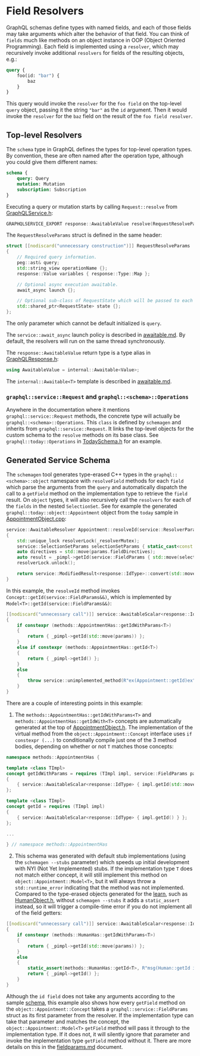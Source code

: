 # Field Resolvers

GraphQL schemas define types with named fields, and each of those fields may
take arguments which alter the behavior of that field. You can think of
`fields` much like methods on an object instance in OOP (Object Oriented
Programming). Each field is implemented using a `resolver`, which may
recursively invoke additional `resolvers` for fields of the resulting objects,
e.g.:
```graphql
query {
    foo(id: "bar") {
        baz
    }
}
```

This query would invoke the `resolver` for the `foo field` on the top-level
`query` object, passing it the string `"bar"` as the `id` argument. Then it
would invoke the `resolver` for the `baz` field on the result of the `foo
field resolver`.

## Top-level Resolvers

The `schema` type in GraphQL defines the types for top-level operation types.
By convention, these are often named after the operation type, although you
could give them different names:
```graphql
schema {
    query: Query
    mutation: Mutation
    subscription: Subscription
}
```

Executing a query or mutation starts by calling `Request::resolve` from [GraphQLService.h](../include/graphqlservice/GraphQLService.h):
```cpp
GRAPHQLSERVICE_EXPORT response::AwaitableValue resolve(RequestResolveParams params) const;
```

The `RequestResolveParams` struct is defined in the same header:
```cpp
struct [[nodiscard("unnecessary construction")]] RequestResolveParams
{
	// Required query information.
	peg::ast& query;
	std::string_view operationName {};
	response::Value variables { response::Type::Map };

	// Optional async execution awaitable.
	await_async launch {};

	// Optional sub-class of RequestState which will be passed to each resolver and field accessor.
	std::shared_ptr<RequestState> state {};
};
```

The only parameter which cannot be default initialized is `query`.

The `service::await_async` launch policy is described in [awaitable.md](./awaitable.md).
By default, the resolvers will run on the same thread synchronously.

The `response::AwaitableValue` return type is a type alias in [GraphQLResponse.h](../include/graphqlservice/GraphQLResponse.h):
```cpp
using AwaitableValue = internal::Awaitable<Value>;
```
The `internal::Awaitable<T>` template is described in [awaitable.md](./awaitable.md).

### `graphql::service::Request` and `graphql::<schema>::Operations`

Anywhere in the documentation where it mentions `graphql::service::Request`
methods, the concrete type will actually be `graphql::<schema>::Operations`.
This `class` is defined by `schemagen` and inherits from
`graphql::service::Request`. It links the top-level objects for the custom
schema to the `resolve` methods on its base class. See
`graphql::today::Operations` in [TodaySchema.h](../samples/today/schema/TodaySchema.h)
for an example.

## Generated Service Schema

The `schemagen` tool generates type-erased C++ types in the `graphql::<schema>::object`
namespace with `resolveField` methods for each `field` which parse the arguments from
the `query` and automatically dispatch the call to a `getField` method on the
implementation type to retrieve the `field` result. On `object` types, it will also
recursively call the `resolvers` for each of the `fields` in the nested `SelectionSet`.
See for example the generated `graphql::today::object::Appointment` object from the `today`
sample in [AppointmentObject.cpp](../samples/today/schema/AppointmentObject.cpp):
```cpp
service::AwaitableResolver Appointment::resolveId(service::ResolverParams&& params) const
{
	std::unique_lock resolverLock(_resolverMutex);
	service::SelectionSetParams selectionSetParams { static_cast<const service::SelectionSetParams&>(params) };
	auto directives = std::move(params.fieldDirectives);
	auto result = _pimpl->getId(service::FieldParams { std::move(selectionSetParams), std::move(directives) });
	resolverLock.unlock();

	return service::ModifiedResult<response::IdType>::convert(std::move(result), std::move(params));
}
```
In this example, the `resolveId` method invokes `Concept::getId(service::FieldParams&&)`,
which is implemented by `Model<T>::getId(service::FieldParams&&)`:
```cpp
[[nodiscard("unnecessary call")]] service::AwaitableScalar<response::IdType> getId(service::FieldParams&& params) const override
{
	if constexpr (methods::AppointmentHas::getIdWithParams<T>)
	{
		return { _pimpl->getId(std::move(params)) };
	}
	else if constexpr (methods::AppointmentHas::getId<T>)
	{
		return { _pimpl->getId() };
	}
	else
	{
		throw service::unimplemented_method(R"ex(Appointment::getId)ex");
	}
}
```

There are a couple of interesting points in this example:
1. The `methods::AppointmentHas::getIdWithParams<T>` and
`methods::AppointmentHas::getIdWith<T>` concepts are automatically generated at the top of
[AppointmentObject.h](../samples/today/schema/AppointmentObject.h). The implementation
of the virtual method from the `object::Appointment::Concept` interface uses
`if constexpr (...)` to conditionally compile just one of the 3 method bodies, depending
on whether or not `T` matches those concepts:
```cpp
namespace methods::AppointmentHas {

template <class TImpl>
concept getIdWithParams = requires (TImpl impl, service::FieldParams params)
{
	{ service::AwaitableScalar<response::IdType> { impl.getId(std::move(params)) } };
};

template <class TImpl>
concept getId = requires (TImpl impl)
{
	{ service::AwaitableScalar<response::IdType> { impl.getId() } };
};

...

} // namespace methods::AppointmentHas
```
2. This schema was generated with default stub implementations (using the
`schemagen --stubs` parameter) which speeds up initial development with NYI
(Not Yet Implemented) stubs. If the implementation type `T` does not match either
concept, it will still implement this method on `object::Appointment::Model<T>`, but
it will always throw a `std::runtime_error` indicating that the method was not implemented.
Compared to the type-erased objects generated for the [learn](../samples/learn/), such as
[HumanObject.h](../samples/learn/schema/HumanObject.h), without `schemagen --stubs` it
adds a `static_assert` instead, so it will trigger a compile-time error if you do not
implement all of the field getters:
```cpp
[[nodiscard("unnecessary call")]] service::AwaitableScalar<response::IdType> getId(service::FieldParams&& params) const override
{
	if constexpr (methods::HumanHas::getIdWithParams<T>)
	{
		return { _pimpl->getId(std::move(params)) };
	}
	else
	{
		static_assert(methods::HumanHas::getId<T>, R"msg(Human::getId is not implemented)msg");
		return { _pimpl->getId() };
	}
}
```

Although the `id field` does not take any arguments according to the sample
[schema](../samples/today/schema.today.graphql), this example also shows how every `getField`
method on the `object::Appointment::Concept` takes a `graphql::service::FieldParams` struct
as its first parameter from the resolver. If the implementation type can take that parameter
and matches the concept, the `object::Appointment::Model<T>` `getField` method will pass
it through to the implementation type. If it does not, it will silently ignore that
parameter and invoke the implementation type `getField` method without it. There are more
details on this in the [fieldparams.md](./fieldparams.md) document.
